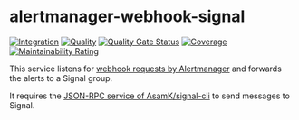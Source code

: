# alertmanager-webhook-signal

[![Integration](https://github.com/systemli/alertmanager-webhook-signal/actions/workflows/integration.yml/badge.svg)](https://github.com/systemli/alertmanager-webhook-signal/actions/workflows/integration.yml) [![Quality](https://github.com/systemli/alertmanager-webhook-signal/actions/workflows/quality.yml/badge.svg)](https://github.com/systemli/alertmanager-webhook-signal/actions/workflows/quality.yml) [![Quality Gate Status](https://sonarcloud.io/api/project_badges/measure?project=systemli_alertmanager-webhook-signal&metric=alert_status)](https://sonarcloud.io/summary/new_code?id=systemli_alertmanager-webhook-signal) [![Coverage](https://sonarcloud.io/api/project_badges/measure?project=systemli_alertmanager-webhook-signal&metric=coverage)](https://sonarcloud.io/summary/new_code?id=systemli_alertmanager-webhook-signal) [![Maintainability Rating](https://sonarcloud.io/api/project_badges/measure?project=systemli_alertmanager-webhook-signal&metric=sqale_rating)](https://sonarcloud.io/summary/new_code?id=systemli_alertmanager-webhook-signal)

This service listens for [webhook requests by Alertmanager](https://prometheus.io/docs/alerting/latest/configuration/#webhook_config) and forwards the alerts to a Signal group.

It requires the [JSON-RPC service of AsamK/signal-cli](https://github.com/AsamK/signal-cli/wiki/JSON-RPC-service) to send messages to Signal.
